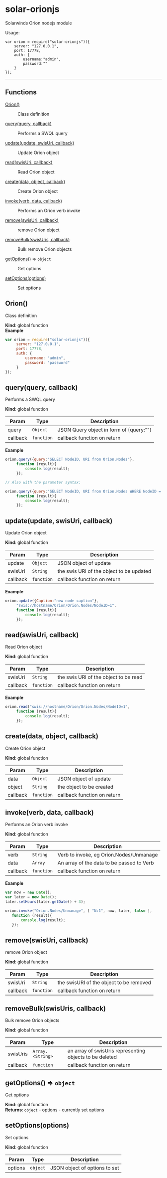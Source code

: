 # solar-orionjs
Solarwinds Orion nodejs module

Usage:
```
var orion = require("solar-orionjs")({
    server: "127.0.0.1",
    port: 17778,
    auth: { 
        username:"admin",
        password:""
    }   
});
```
---
## Functions

<dl>
<dt><a href="#Orion">Orion()</a></dt>
<dd><p>Class definition</p>
</dd>
<dt><a href="#query">query(query, callback)</a></dt>
<dd><p>Performs a SWQL query</p>
</dd>
<dt><a href="#update">update(update, swisUri, callback)</a></dt>
<dd><p>Update Orion object</p>
</dd>
<dt><a href="#read">read(swisUri, callback)</a></dt>
<dd><p>Read Orion object</p>
</dd>
<dt><a href="#create">create(data, object, callback)</a></dt>
<dd><p>Create Orion object</p>
</dd>
<dt><a href="#invoke">invoke(verb, data, callback)</a></dt>
<dd><p>Performs an Orion verb invoke</p>
</dd>
<dt><a href="#remove">remove(swisUri, callback)</a></dt>
<dd><p>remove Orion object</p>
</dd>
<dt><a href="#removeBulk">removeBulk(swisUris, callback)</a></dt>
<dd><p>Bulk remove Orion objects</p>
</dd>
<dt><a href="#getOptions">getOptions()</a> ⇒ <code>object</code></dt>
<dd><p>Get options</p>
</dd>
<dt><a href="#setOptions">setOptions(options)</a></dt>
<dd><p>Set options</p>
</dd>
</dl>

<a name="Orion"></a>

## Orion()
Class definition

**Kind**: global function  
**Example**  
```js
var orion = require("solar-orionjs")({     server: "127.0.0.1",     port: 17778,     auth: {         username: "admin",         password: "password"     }});
```
<a name="query"></a>

## query(query, callback)
Performs a SWQL query

**Kind**: global function  

| Param | Type | Description |
| --- | --- | --- |
| query | <code>Object</code> | JSON Query object in form of {query:"<query>"} |
| callback | <code>function</code> | callback function on return |

**Example**  
```js
orion.query({query:"SELECT NodeID, URI from Orion.Nodes"},      function (result){         console.log(result);     });// Also with the parameter syntax:orion.query({query:"SELECT NodeID, URI from Orion.Nodes WHERE NodeID = @id", param:{id:5}},      function (result){         console.log(result);     }); 
```
<a name="update"></a>

## update(update, swisUri, callback)
Update Orion object

**Kind**: global function  

| Param | Type | Description |
| --- | --- | --- |
| update | <code>Object</code> | JSON object of update |
| swisUri | <code>String</code> | the swis URI of the object to be updated |
| callback | <code>function</code> | callback function on return |

**Example**  
```js
orion.update({Caption:"new node caption"},      "swis://hostname/Orion/Orion.Nodes/NodeID=1",      function (result){         console.log(result);     });
```
<a name="read"></a>

## read(swisUri, callback)
Read Orion object

**Kind**: global function  

| Param | Type | Description |
| --- | --- | --- |
| swisUri | <code>String</code> | the swis URI of the object to be read |
| callback | <code>function</code> | callback function on return |

**Example**  
```js
orion.read("swis://hostname/Orion/Orion.Nodes/NodeID=1",      function (result){         console.log(result);     });
```
<a name="create"></a>

## create(data, object, callback)
Create Orion object

**Kind**: global function  

| Param | Type | Description |
| --- | --- | --- |
| data | <code>Object</code> | JSON object of update |
| object | <code>String</code> | the object to be created |
| callback | <code>function</code> | callback function on return |

<a name="invoke"></a>

## invoke(verb, data, callback)
Performs an Orion verb invoke

**Kind**: global function  

| Param | Type | Description |
| --- | --- | --- |
| verb | <code>String</code> | Verb to invoke, eg Orion.Nodes/Unmanage |
| data | <code>Array</code> | An array of the data to be passed to Verb |
| callback | <code>function</code> | callback function on return |

**Example**  
```js
var now = new Date();var later = new Date();later.setHours(later.getDate() + 3);orion.invoke("Orion.Nodes/Unmanage", [ "N:1", now, later, false ],    function (result){       console.log(result);   });
```
<a name="remove"></a>

## remove(swisUri, callback)
remove Orion object

**Kind**: global function  

| Param | Type | Description |
| --- | --- | --- |
| swisUri | <code>String</code> | the swisURI of the object to be removed |
| callback | <code>function</code> | callback function on return |

<a name="removeBulk"></a>

## removeBulk(swisUris, callback)
Bulk remove Orion objects

**Kind**: global function  

| Param | Type | Description |
| --- | --- | --- |
| swisUris | <code>Array.&lt;String&gt;</code> | an array of swisUris representing objects to be deleted |
| callback | <code>function</code> | callback function on return |

<a name="getOptions"></a>

## getOptions() ⇒ <code>object</code>
Get options

**Kind**: global function  
**Returns**: <code>object</code> - options - currently set options  
<a name="setOptions"></a>

## setOptions(options)
Set options

**Kind**: global function  

| Param | Type | Description |
| --- | --- | --- |
| options | <code>object</code> | JSON object of options to set |

